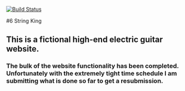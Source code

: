 [![Build Status](https://travis-ci.org/armedcor/final_ci_project.svg?branch=master)](https://travis-ci.org/armedcor/final_ci_project)

#6 String King

## This is a fictional high-end electric guitar website.

### The bulk of the website functionality has been completed. Unfortunately with the extremely tight time schedule I am submitting what is done so far to get a resubmission.